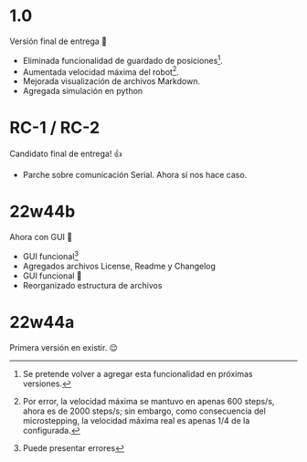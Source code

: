 # 1.0
Versión final de entrega :partying_face:
- Eliminada funcionalidad de guardado de posiciones[^volverá].
- Aumentada velocidad máxima del robot[^explicación].
- Mejorada visualización de archivos Markdown.
- Agregada simulación en python

# RC-1 / RC-2
Candidato final de entrega! 👍
- Parche sobre comunicación Serial. Ahora sí nos hace caso.

# 22w44b
Ahora con GUI :tada:
- GUI funcional[^buggeado]
- Agregados archivos License, Readme y Changelog
- GUI funcional :tada:
- Reorganizado estructura de archivos

# 22w44a
Primera versión en existir. :relieved:

[^volverá]: Se pretende volver a agregar esta funcionalidad en próximas versiones.
[^explicación]: Por error, la velocidad máxima se mantuvo en apenas 600 steps/s, ahora es de 2000 steps/s; sin embargo, como consecuencia del microstepping, la velocidad máxima real es apenas 1/4 de la configurada.
[^buggeado]: Puede presentar errores